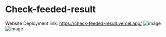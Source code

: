 # Check-feeded-result
Website Deployment link: https://check-feeded-result.vercel.app/
![image](https://user-images.githubusercontent.com/73439066/190923056-39a29cd1-7d2a-44fc-ba0f-5b8e494aab46.png)
![image](https://user-images.githubusercontent.com/73439066/190923076-b09ed493-0549-46b2-813d-4ba6c888f22b.png)
